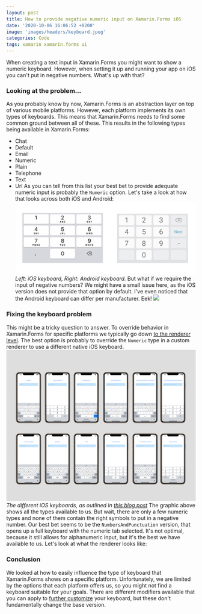 ```yaml
---
layout: post
title: How to provide negative numeric input on Xamarin.Forms iOS
date: '2020-10-06 16:06:52 +0200'
image: 'images/headers/keyboard.jpeg'
categories: Code
tags: xamarin xamarin.forms ui
---
```

When creating a text input in Xamarin.Forms you might want to show a numeric keyboard. However, when setting it up and running your app on iOS you can't put in negative numbers. What's up with that?
### Looking at the problem...
As you probably know by now, Xamarin.Forms is an abstraction layer on top of various mobile platforms. However, each platform implements its own types of keyboards. This means that Xamarin.Forms needs to find some common ground between all of these. This results in the following types being available in Xamarin.Forms:
*   Chat
*   Default
*   Email
*   Numeric
*   Plain
*   Telephone
*   Text
*   Url
As you can tell from this list your best bet to provide adequate numeric input is probably the `Numeric` option. Let's take a look at how that looks across both iOS and Android:
![](/images/posts/keyboards.jpeg)
*Left: iOS keyboard, Right: Android keyboard.*
But what if we require the input of negative numbers? We might have a small issue here, as the iOS version does not provide that option by default. I've even noticed that the Android keyboard can differ per manufacturer. Eek!
![](https://media.giphy.com/media/Tk76voGUJyzh8Fg7zG/giphy.gif)
### Fixing the keyboard problem
This might be a tricky question to answer. To override behavior in Xamarin.Forms for specific platforms we typically go down [to the renderer level](https://docs.microsoft.com/en-us/xamarin/xamarin-forms/app-fundamentals/custom-renderer/). The best option is probably to override the `Numeric` type in a custom renderer to use a different native iOS keyboard.
![](images/posts/1_v3li23Q8UkrTFFsLXU62Wg.png)
*The different iOS keyboards, as outlined in [this blog post](https://medium.com/better-programming/12-shades-of-keyboard-types-in-ios-a413cf93bf4f)*
The graphic above shows all the types available to us. But wait, there are only a few numeric types and none of them contain the right symbols to put in a negative number. Our best bet seems to be the `NumbersAndPunctuation` version, that opens up a full keyboard with the numeric tab selected. It's not optimal, because it still allows for alphanumeric input, but it's the best we have available to us. Let's look at what the renderer looks like:
<script src="https://gist.github.com/sthewissen/6ff256c9e664ff47285f9a0728b63191.js"></script>
### Conclusion
We looked at how to easily influence the type of keyboard that Xamarin.Forms shows on a specific platform. Unfortunately, we are limited by the options that each platform offers us, so you might not find a keyboard suitable for your goals. There are different modifiers available that you can apply to [further customize](https://docs.microsoft.com/en-us/xamarin/xamarin-forms/user-interface/text/entry#customize-the-keyboard) your keyboard, but these don't fundamentally change the base version.
